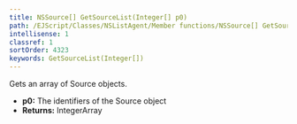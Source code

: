 ```yaml
---
title: NSSource[] GetSourceList(Integer[] p0)
path: /EJScript/Classes/NSListAgent/Member functions/NSSource[] GetSourceList(Integer[] p_0)
intellisense: 1
classref: 1
sortOrder: 4323
keywords: GetSourceList(Integer[])
---
```


Gets an array of Source objects.



* **p0:** The identifiers of the Source object
* **Returns:** IntegerArray


